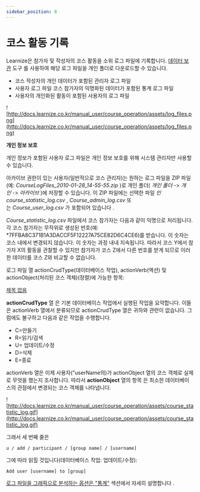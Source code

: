```yaml
---
sidebar_position: 8
---
```


# 코스 활동 기록

Learnize은 참가자 및 작성자의 코스 활동을 소위 로그 파일에 기록합니다. [데이터 보관](http://docs.learnize.co.kr/manual_user/course_operation/Using_Course_Tools/#UsingCourseTools-_datenarchivierung) 도구 를 사용하여 해당 로그 파일을 개인 폴더로 다운로드할 수 있습니다.

- 코스 작성자의 개인 데이터가 포함된 관리자 로그 파일
- 사용자 로그 파일 코스 참가자의 익명화된 데이터가 포함된 통계 로그 파일
- 사용자의 개인화된 활동이 포함된 사용자의 로그 파일

![http://docs.learnize.co.kr/manual_user/course_operation/assets/log_files.png](http://docs.learnize.co.kr/manual_user/course_operation/assets/log_files.png)

**개인 정보 보호**

개인 정보가 포함된 사용자 로그 파일은 개인 정보 보호를 위해 시스템 관리자만 사용할 수 있습니다.

아카이브 권한이 있는 사용자(일반적으로 코스 관리자)는 원하는 로그 파일을 ZIP 파일(예: *CourseLogFiles_2010-01-28_14-55-55.zip* )로 개인 폴더( *개인 폴더* -> *개인* -> *아카이브* )에 저장할 수 있습니다. 이 ZIP 파일에는 선택한 파일 *인 course_statistic_log.csv* , *Course_admin_log.csv* 또는 *Course_user_log.csv* 가 포함되어 있습니다 .

*Course_statistic_log.csv* 파일에서 코스 참가자는 다음과 같이 익명으로 처리됩니다. 각 코스 참가자는 무작위로 생성된 번호(예: *7FFBA8C371B1A3DACCF5F12227A75CE82D6C4CE6)를 받습니다. 이 숫자는 코스 내에서 변경되지 않습니다. 이 숫자는 과정 내내 지속됩니다. 따라서 코스 Y에서 참가자 X의 활동을 관찰할 수 있지만 참가자가 코스 Z에서 다른 번호를 받게 되므로 이러한 데이터를 코스 Z와 비교할 수 없습니다.

로그 파일 열 actionCrudType(데이터베이스 작업), actionVerb(액션) 및 actionObject(처리된 코스 객체)(정렬)에 가능한 항목:

[제목 없음](http://www.notion.so/0ddccdef2a27448d952c2891d514e800)

**actionCrudType** 열 은 기본 데이터베이스 작업에서 실행된 작업을 요약합니다. 이들은 actionVerb 열에서 분류되므로 actionCrudType 열은 귀하와 관련이 없습니다. 그럼에도 불구하고 다음과 같은 작업을 수행합니다.

- C=만들기
- R=읽기/검색
- U= 업데이트/수정
- D=삭제
- E=종료

actionVerb 열은 이제 사용자("userName의)가 actionObject 열의 코스 객체로 실제로 무엇을 했는지 조사합니다. 따라서 **actionObject** 열의 항목 은 최소한 데이터베이스의 관점에서 변경되는 코스 객체를 나타냅니다.

![http://docs.learnize.co.kr/manual_user/course_operation/assets/course_statistic_log.gif](http://docs.learnize.co.kr/manual_user/course_operation/assets/course_statistic_log.gif)

그래서 세 번째 줄은

`u / add / participant / [group name] / [username]`

그에 따라 읽힐 것입니다(데이터베이스 작업: 업데이트/수정):

`Add user [username] to [group]`

[로그 파일을 그래픽으로 분석하는 옵션은 "통계"](http://docs.learnize.co.kr/manual_user/course_operation/Using_Course_Tools/#UsingCourseTools-_statistiken) 섹션에서 자세히 설명합니다 .